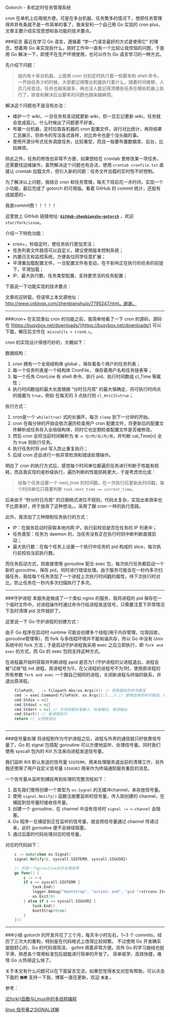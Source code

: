 Gotorch - 多机定时任务管理系统

cron 在单机上应用很方便，可是在多台机器、任务繁多的情况下，想把任务管理得井井有条就不是一件简单的事了。我来安利一个自己用 Go 实现的 cron plus，文章主要介绍实现思想和各功能的技术要点。

###前言
最近在学习 Go 语言，遵循着 “学一门语言最好的方式是使用它” 的理念，想着用 Go 来实现些什么，刚好工作中一直有一个比较让我烦恼的问题，于是用 Go 解决一下，即使不在生产环境使用，也可以作为 Go 语言学习的一种方式。

先介绍下问题：
>组内有十来台机器，上面用 cron 分别定时执行着一些脚本和 shell 命令，一开始任务少的时候，大家都记得哪台机器执行着什么，随着时间推移，人员几经变动，任务也越来越多，再也没人能记得清哪些任务在哪些机器上执行了，排查和解决后台脚本的问题也越来越麻烦。

解决这个问题也不是没有办法：

- 维护一个 wiki，一旦任务有变动就更新 wiki，但一旦忘记更新 wiki，任务就会变成孤儿，什么时候出了问题更不好查。
- 布置一台机器，定时拉取各机器的 cron 配置文件，进行对比统计，再将结果汇总展示，但命令的写法各式各样，对比命令也是个没头脑的事。
- 使用开源分布式任务调度任务，比较重型，而且一般要布置数据库、后台，比较麻烦。

除此之外，任务的修改也非常不方便，如果想给在 crontab 里修改某一项任务，还需要找运维操作。虽然解决这个问题也有办法，使用 `crontab cronfile.txt` 直接让 crontab 加载文件，但引入新的问题：任务文件加载的实时性不好控制。

为了解决以上问题，我结合 cron 和任务管理，每天下班后花一点时间，实现一个小功能，最后完成了 gotorch 的可用版。看着 GitHub 的 commit 统计，还挺有成就感的~


我是commit图！！！！！


这里放上 GitHub 链接地址: [**`GitHub-zhenbianshu-gotorch`**](https://github.com/zhenbianshu/gotorch) ，欢迎 `star/fork/issue`。

介绍一下特色功能：

- cron+，秒级定时，使任务执行更加灵活；
- 任务列表文件路径可以自定义，建议使用版本控制系统；
- 内置日志和监控系统，方便各位同学任意扩展；
- 平滑重加载配置文件，一旦配置文件有变动，在不影响正在执行的任务的前提下，平滑加载；
- IP、最大执行数、任务类型配置，支持更灵活的任务配置；

下面说一下功能实现的技术要点：

文章欢迎转载，但请带上本文源地址：http://www.cnblogs.com/zhenbianshu/p/7795247.html，谢谢。

---
###cron+
在实现类似 cron 的功能之前，我简单地看了一下 cron 的源码，源码在 [https://busybox.net/downloads/](https://busybox.net/downloads/) 可以下载，解压后文件在` miscutils > crond.c`。

cron 的实现设计得很巧妙的，大概如下：

数据结构：

1. cron 拥有一个全局结构体 global ，保存着各个用户的任务列表；
2. 每一个任务列表是一个结构体 CronFile， 保存着用户名和任务链表等；
3. 每一个任务 CronLine 有 shell 命令、执行 pid、执行时间数组 cl_Time 等属性；
4. 执行时间数组的最大长度根据 “分时日月周” 的最大值确定，将可执行时间点的值置为 `true`，例如 在每天的 3 点执行则 `cl_Hrs[3]=true`；

执行方式：

1. cron是一个 `while(true)` 式的长循环，每次 `sleep` 到下一分钟的开始。
2. cron 在每分钟的开始会依次遍历检查用户 cron 配置文件，将更新后的配置文件解析成任务存入全局结构体，同时它也定期检查配置文件是否被修改。
3. 然后 cron 会将当前时间解析为 `第 n 分/时/日/月/周`，并判断 cal_Time[n] 全为 true 则执行任务。
4. 执行任务时将 pid 写入防止重复执行；
5. 后续 cron 还会进行一些异常检测和错误处理操作。

明白了 cron 的执行方式后，感觉每个时间单位都遍历任务进行判断于性能有损耗，而且我实现的是秒级执行，遍历判断的性能损耗更大，于是考虑优化成：

>给每个任务设置一个 next_time 的时间戳，在一次执行后更新此时间戳，每个时间单位只需要判断 `task.next_time == current_time`。

后来由于 “秒分时日月周” 的日期格式进位不规则，代码太复杂，实现出来效率也不比原来好，终于放弃了这种想法。。采用了跟 cron 一样的执行思路。

此外，我添加了三种限制任务执行的方式：

- IP：在服务启动时获取本地内网 IP，执行前校验是否在任务的 IP 列表中；
- 任务类型：任务为 daemon 的，当任务没有正在执行时则中断判断直接启动；
- 最大执行数：在每个任务上设置一个执行中任务的 pid 构成的 slice，每次执行前校验当前执行数。

而任务启动方式，则直接使用 goroutine 配合 exec 包，每次执行任务都启动一个新的 goroutine，保存 pid，同时进行错误处理。由于服务可能会在一秒内多次扫描任务，我给每个任务添加了一个进程上次执行时间戳的属性，待下次执行时对比，防止任务在一秒内多次扫描执行了多次。

---
###守护进程
本服务是做成了一个类似 nginx 的服务，我将进程的 pid 保存在一个临时文件中，对进程操作时通过命令行给进程发送信号，只需要注意下异常情况下及时清理 pid 文件就好了。

这里说一下 Go 守护进程的创建方式：

由于 Go 程序在启动时 runtime 可能会创建多个线程(用于内存管理，垃圾回收，goroutine管理等)，而 fork 与多线程环境并不能和谐共存，所以 Go 中没有 Unix 系统中的 fork 方法；于是启动守护进程我采用 exec 之后立即执行，即 `fork and exec` 的方式，而 Go 的 exec 包则支持这种方式。

在进程最开始时获取并判断进程 ppid 是否为1 (守护进程的父进程退出，进程会被“过继”给 init 进程，其进程号为1)，在父进程的进程号不为1时，使用原进程的所有参数 `fork and exec` 一个跟自己相同的进程，关闭新进程与终端的联系，并退出原进程。

```go
	filePath, _ := filepath.Abs(os.Args[0]) // 获取服务的命令路径
	cmd := exec.Command(filePath, os.Args[1:]...) // 使用自身的命令路径、参数创建一个新的命令
	cmd.Stdin = nil
	cmd.Stdout = nil 
	cmd.Stderr = nil // 关闭进程标准输入、标准输出、错误输出
	cmd.Start() // 新进程执行
	return // 父进程退出
	
```
---
###信号量处理
将进程制作为守护进程之后，进程与外界的通信就只好依靠信号量了，Go 的 signal 包搭配 goroutine 可以方便地监听、处理信号量。同时我们使用 syscall 包内的 Kill 方法来向进程发送信号量。

我们监听 Kill 默认发送的信号量 `SIGTERM`，用来处理服务退出前的清理工作，另外我还使用了用户自定义信号量 `SIGUSR2` 用来作为终端通知服务重启的消息。

一个信号量从监听到捕捉再到处理的完整流程如下：

1. 首先我们使用创建一个类型为 `os.Sygnal` 的无缓冲channel，来存放信号量。
2. 使用 `signal.Notify()` 函数注册要监听的信号量，传入刚创建的 channel，在捕捉到信号量时接收信号量。
3. 创建一个 goroutine，在 channel 中没有信号时 `signal := <-channel` 会阻塞。
4. Go 程序一旦捕捉到正在监听的信号量，就会把信号量通过 channel 传递过来，此时 goroutine 便不会继续阻塞。
5. 通过后面的代码处理对应的信号量。

对应的代码如下：

```go
	c := make(chan os.Signal)
	signal.Notify(c, syscall.SIGTERM, syscall.SIGUSR2) 

	// 开启一个goroutine异步处理信号
	go func() {
		s := <-c
		if s == syscall.SIGTERM {
			task.End()
			logger.Debug("bootstrap", "action: end", "pid "+strconv.Itoa(os.Getpid()), "signal "+fmt.Sprintf("%d", s))
			os.Exit(0)
		} else if s == syscall.SIGUSR2 {
			task.End()
			bootStrap(true)
		}
	}()

```

---
###小结
gotorch 的开发共花了三个月，每天半小时左右，1~3 个 commits，经历了三次大的重构，特别是在代码格式上改得比较频繁。 不过使用 Go 开发确实是挺舒心的，Go 的代码很简洁， gofmt 用着非常方便。另外 Go 的学习曲线也挺平滑，熟悉各个常用标准包后就能进行简单的开发了。 简单易学、高效快捷，难怪 Go 火热得这么快了。

关于本文有什么问题可以在下面留言交流，如果您觉得本文对您有帮助，可以点击下面的 **`推荐`** 支持一下我，博客一直在更新，欢迎 **`关注`** 。

参考：

[论fork()函数与Linux中的多线程编程](http://blog.csdn.net/cywosp/article/details/27316803)

[linux 信号量之SIGNAL详解](http://www.blogdaren.com/post-1298.html)